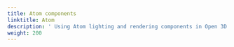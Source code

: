 ```yaml
---
title: Atom components
linktitle: Atom
description: ' Using Atom lighting and rendering components in Open 3D Engine (O3DE). '
weight: 200
---
```

